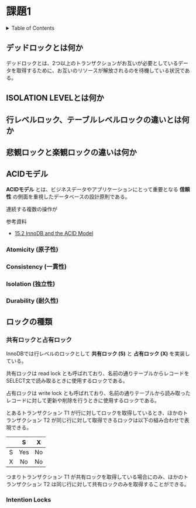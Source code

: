 # 課題1

<!-- START doctoc generated TOC please keep comment here to allow auto update -->
<!-- DON'T EDIT THIS SECTION, INSTEAD RE-RUN doctoc TO UPDATE -->
<details>
<summary>Table of Contents</summary>

- [デッドロックとは何か](#%E3%83%87%E3%83%83%E3%83%89%E3%83%AD%E3%83%83%E3%82%AF%E3%81%A8%E3%81%AF%E4%BD%95%E3%81%8B)
- [ISOLATION LEVELとは何か](#isolation-level%E3%81%A8%E3%81%AF%E4%BD%95%E3%81%8B)
- [行レベルロック、テーブルレベルロックの違いとは何か](#%E8%A1%8C%E3%83%AC%E3%83%99%E3%83%AB%E3%83%AD%E3%83%83%E3%82%AF%E3%83%86%E3%83%BC%E3%83%96%E3%83%AB%E3%83%AC%E3%83%99%E3%83%AB%E3%83%AD%E3%83%83%E3%82%AF%E3%81%AE%E9%81%95%E3%81%84%E3%81%A8%E3%81%AF%E4%BD%95%E3%81%8B)
- [悲観ロックと楽観ロックの違いは何か](#%E6%82%B2%E8%A6%B3%E3%83%AD%E3%83%83%E3%82%AF%E3%81%A8%E6%A5%BD%E8%A6%B3%E3%83%AD%E3%83%83%E3%82%AF%E3%81%AE%E9%81%95%E3%81%84%E3%81%AF%E4%BD%95%E3%81%8B)

</details>
<!-- END doctoc generated TOC please keep comment here to allow auto update -->

## デッドロックとは何か

デッドロックとは、2つ以上のトランザクションがお互いが必要としているデータを取得するために、お互いのリソースが解放されるのを待機している状況である。



## ISOLATION LEVELとは何か

## 行レベルロック、テーブルレベルロックの違いとは何か

## 悲観ロックと楽観ロックの違いは何か


## ACIDモデル

**ACIDモデル** とは、ビジネスデータやアプリケーションにとって重要となる **信頼性** の側面を重視したデータベースの設計原則である。

連続する複数の操作が

参考資料

- [15.2 InnoDB and the ACID Model](https://dev.mysql.com/doc/refman/8.0/en/mysql-acid.html)

### Atomicity (原子性)



### Consistency (一貫性)

### Isolation (独立性)

### Durability (耐久性)

## ロックの種類

### 共有ロックと占有ロック

InnoDBでは行レベルのロックとして **共有ロック (S)** と **占有ロック (X)** を実装している。

共有ロックは read lock とも呼ばれており、名前の通りテーブルからレコードをSELECT文で読み取るときに使用するロックである。

占有ロックは write lock とも呼ばれており、名前の通りテーブルから読み取ったレコードに対して更新や削除を行うときに使用するロックである。

とあるトランザクション T1 が行に対してロックを取得しているとき、ほかのトランザクション T2 が同じ行に対して取得できるロックは以下の組み合わせで表現できる。

|       |   S   |   X   |
| :---: | :---: | :---: |
|   S   |  Yes  |  No   |
|   X   |  No   |  No   |

つまりトランザクション T1 が共有ロックを取得している場合にのみ、ほかのトランザクション T2 は同じ行に対して共有ロックのみを取得することができる。

### Intention Locks


